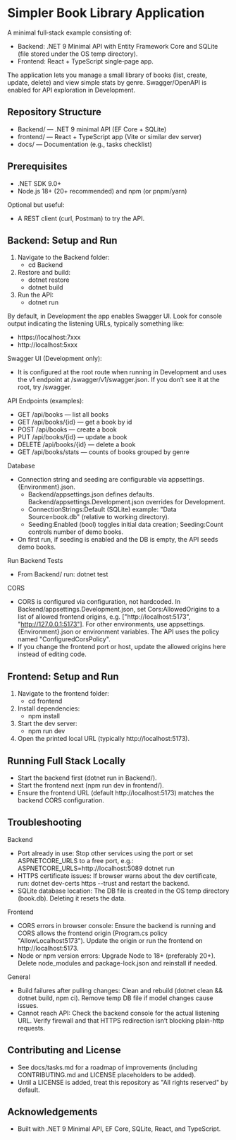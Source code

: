 # Simpler Book Library Application

A minimal full‑stack example consisting of:
- Backend: .NET 9 Minimal API with Entity Framework Core and SQLite (file stored under the OS temp directory).
- Frontend: React + TypeScript single‑page app.

The application lets you manage a small library of books (list, create, update, delete) and view simple stats by genre. Swagger/OpenAPI is enabled for API exploration in Development.

## Repository Structure

- Backend/ — .NET 9 minimal API (EF Core + SQLite)
- frontend/ — React + TypeScript app (Vite or similar dev server)
- docs/ — Documentation (e.g., tasks checklist)

## Prerequisites

- .NET SDK 9.0+
- Node.js 18+ (20+ recommended) and npm (or pnpm/yarn)

Optional but useful:
- A REST client (curl, Postman) to try the API.

## Backend: Setup and Run

1. Navigate to the Backend folder:
   - cd Backend
2. Restore and build:
   - dotnet restore
   - dotnet build
3. Run the API:
   - dotnet run

By default, in Development the app enables Swagger UI. Look for console output indicating the listening URLs, typically something like:
- https://localhost:7xxx
- http://localhost:5xxx

Swagger UI (Development only):
- It is configured at the root route when running in Development and uses the v1 endpoint at /swagger/v1/swagger.json. If you don’t see it at the root, try /swagger.

API Endpoints (examples):
- GET /api/books — list all books
- GET /api/books/{id} — get a book by id
- POST /api/books — create a book
- PUT /api/books/{id} — update a book
- DELETE /api/books/{id} — delete a book
- GET /api/books/stats — counts of books grouped by genre

Database
- Connection string and seeding are configurable via appsettings.{Environment}.json.
  - Backend/appsettings.json defines defaults. Backend/appsettings.Development.json overrides for Development.
  - ConnectionStrings:Default (SQLite) example: "Data Source=book.db" (relative to working directory).
  - Seeding:Enabled (bool) toggles initial data creation; Seeding:Count controls number of demo books.
- On first run, if seeding is enabled and the DB is empty, the API seeds demo books.

Run Backend Tests
- From Backend/ run: dotnet test

CORS
- CORS is configured via configuration, not hardcoded. In Backend/appsettings.Development.json, set Cors:AllowedOrigins to a list of allowed frontend origins, e.g. ["http://localhost:5173", "http://127.0.0.1:5173"]. For other environments, use appsettings.{Environment}.json or environment variables. The API uses the policy named "ConfiguredCorsPolicy".
- If you change the frontend port or host, update the allowed origins here instead of editing code.

## Frontend: Setup and Run

1. Navigate to the frontend folder:
   - cd frontend
2. Install dependencies:
   - npm install
3. Start the dev server:
   - npm run dev
4. Open the printed local URL (typically http://localhost:5173).


## Running Full Stack Locally

- Start the backend first (dotnet run in Backend/).
- Start the frontend next (npm run dev in frontend/).
- Ensure the frontend URL (default http://localhost:5173) matches the backend CORS configuration.

## Troubleshooting

Backend
- Port already in use: Stop other services using the port or set ASPNETCORE_URLS to a free port, e.g.: ASPNETCORE_URLS=http://localhost:5089 dotnet run
- HTTPS certificate issues: If browser warns about the dev certificate, run: dotnet dev-certs https --trust and restart the backend.
- SQLite database location: The DB file is created in the OS temp directory (book.db). Deleting it resets the data.

Frontend
- CORS errors in browser console: Ensure the backend is running and CORS allows the frontend origin (Program.cs policy "AllowLocalhost5173"). Update the origin or run the frontend on http://localhost:5173.
- Node or npm version errors: Upgrade Node to 18+ (preferably 20+). Delete node_modules and package-lock.json and reinstall if needed.

General
- Build failures after pulling changes: Clean and rebuild (dotnet clean && dotnet build, npm ci). Remove temp DB file if model changes cause issues.
- Cannot reach API: Check the backend console for the actual listening URL. Verify firewall and that HTTPS redirection isn’t blocking plain-http requests.

## Contributing and License

- See docs/tasks.md for a roadmap of improvements (including CONTRIBUTING.md and LICENSE placeholders to be added).
- Until a LICENSE is added, treat this repository as "All rights reserved" by default.

## Acknowledgements

- Built with .NET 9 Minimal API, EF Core, SQLite, React, and TypeScript.
